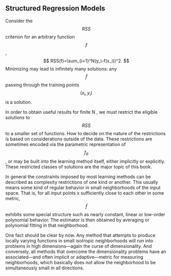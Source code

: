 ## Structured Regression Models
Consider the $$RSS$$ criterion for an arbitrary function $$f$$,
$$
RSS(f)=\sum_{i=1}^N(y_i-f(x_i))^2.
$$
Minimizing may lead to infinitely many solutions: any $$\hat{f}$$ passing through the training points $$(x_i, y_i)$$ is a solution.

In order to obtain useful results for finite N , we must restrict the eligible solutions to $$RSS$$ to a smaller set of functions. How to decide on the nature of the restrictions is based on considerations outside of the data. These restrictions are sometimes encoded via the parametric representation of $$f_{\theta}$$, or may be built into the learning method itself, either implicitly or explicitly. These restricted classes of solutions are the major topic of this book.

In general the constraints imposed by most learning methods can be described as complexity restrictions of one kind or another. This usually means some kind of regular behavior in small neighborhoods of the input space. That is, for all input points x sufficiently close to each other in some metric, $$\hat{f}$$ exhibits some special structure such as nearly constant, linear or low-order polynomial behavior. The estimator is then obtained by averaging or polynomial fitting in that neighborhood.

One fact should be clear by now. Any method that attempts to produce locally varying functions in small isotropic neighborhoods will run into problems in high dimensions—again the curse of dimensionality. And conversely, all methods that overcome the dimensionality problems have an associated—and often implicit or adaptive—metric for measuring neighborhoods, which basically does not allow the neighborhood to be simultaneously small in all directions.
